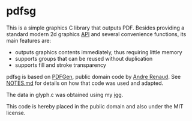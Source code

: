 # pdfsg

This is a simple graphics C library that outputs PDF.
Besides providing a standard modern 2d graphics [API](API.md) and several convenience functions, its main features are:

- outputs graphics contents immediately, thus requiring little memory
- supports groups that can be reused without duplication
- supports fill and stroke transparency

pdfsg is based on [PDFGen](https://github.com/AndreRenaud/PDFGen), public domain code by [Andre Renaud](https://github.com/AndreRenaud). See [NOTES.md](NOTES.md) for details on how that code was used and adapted.

The data in glyph.c was obtained using my [igg](https://github.com/lhf/igg).

This code is hereby placed in the public domain and also under the MIT license.
